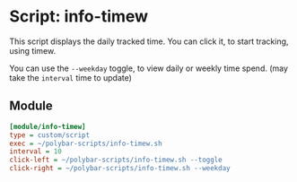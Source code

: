 # Script: info-timew

This script displays the daily tracked time. You can click it, to start tracking, using timew.

You can use the `--weekday` toggle, to view daily or weekly time spend. (may take the `interval` time to update) 

## Module

```ini
[module/info-timew]
type = custom/script
exec = ~/polybar-scripts/info-timew.sh
interval = 10
click-left = ~/polybar-scripts/info-timew.sh --toggle
click-right = ~/polybar-scripts/info-timew.sh --weekday
```
